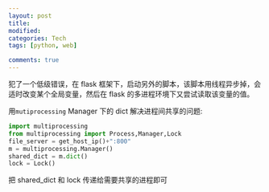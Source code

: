 ```yaml
---
layout: post
title:
modified:
categories: Tech
tags: [python, web]

comments: true
---
```


<!-- TOC -->

<!-- /TOC -->

犯了一个低级错误，在 flask 框架下，启动另外的脚本，该脚本用线程异步掉，会适时改变某个全局变量，然后在 flask 的多进程环境下又尝试读取该变量的值。

用`mutiprocessing` Manager 下的 dict 解决进程间共享的问题:

```python
import multiprocessing
from multiprocessing import Process,Manager,Lock
file_server = get_host_ip()+":800"
m = multiprocessing.Manager()
shared_dict = m.dict()
lock = Lock()
```

把 shared_dict 和 lock 传递给需要共享的进程即可
